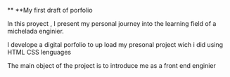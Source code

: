 ** **My first draft of porfolio

In this proyect , I present my personal journey into the learning field of a michelada enginier.

I develope a digital porfolio to up load my presonal project wich i did using HTML CSS lenguages

The main object of the project is to introduce me as a front end enginier
